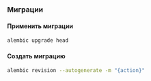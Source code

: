 ### Миграции

#### Применить миграции

```bash
alembic upgrade head
```

#### Создать миграцию 

```bash
alembic revision --autogenerate -m "{action}"
```
